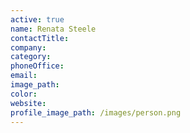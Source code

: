 ```yaml
---
active: true
name: Renata Steele
contactTitle:
company:
category:
phoneOffice:
email:
image_path:
color:
website:
profile_image_path: /images/person.png
---
```

